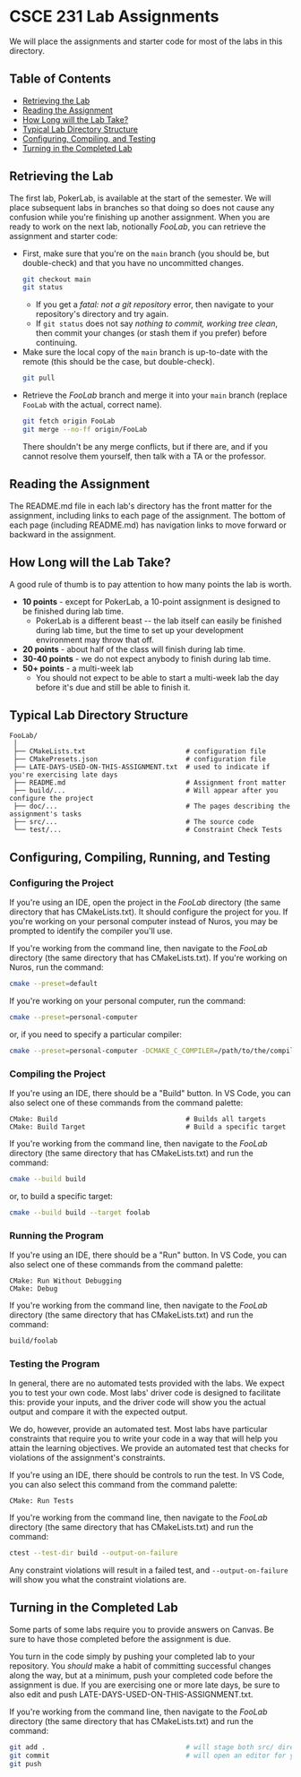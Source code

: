 # CSCE 231 Lab Assignments

We will place the assignments and starter code for most of the labs in this directory.

## Table of Contents

- [Retrieving the Lab](#retrieving-the-lab)
- [Reading the Assignment](#reading-the-assignment)
- [How Long will the Lab Take?](#how-long-will-the-lab-take)
- [Typical Lab Directory Structure](#typical-lab-directory-structure)
- [Configuring, Compiling, and Testing](#configuring-compiling-and-testing)
- [Turning in the Completed Lab](#turning-in-the-completed-lab)

## Retrieving the Lab

The first lab, PokerLab, is available at the start of the semester.
We will place subsequent labs in branches so that doing so does not cause any confusion while you're finishing up another assignment.
When you are ready to work on the next lab, notionally *FooLab*, you can retrieve the assignment and starter code:

- First, make sure that you're on the `main` branch (you should be, but double-check) and that you have no uncommitted changes.
  ```bash
  git checkout main
  git status
  ```
  - If you get a *fatal: not a git repository* error, then navigate to your repository's directory and try again.
  - If `git status` does not say *nothing to commit, working tree clean*, then commit your changes (or stash them if you prefer) before continuing.
- Make sure the local copy of the `main` branch is up-to-date with the remote (this should be the case, but double-check).
  ```bash
  git pull
  ```
- Retrieve the *FooLab* branch and merge it into your `main` branch (replace `FooLab` with the actual, correct name).
  ```bash
  git fetch origin FooLab
  git merge --no-ff origin/FooLab
  ```
  There shouldn't be any merge conflicts, but if there are, and if you cannot resolve them yourself, then talk with a TA or the professor.

## Reading the Assignment

The README.md file in each lab's directory has the front matter for the assignment, including links to each page of the assignment.
The bottom of each page (including README.md) has navigation links to move forward or backward in the assignment.

## How Long will the Lab Take?

A good rule of thumb is to pay attention to how many points the lab is worth.
- **10 points** - except for PokerLab, a 10-point assignment is designed to be finished during lab time.
  - PokerLab is a different beast -- the lab itself can easily be finished during lab time, but the time to set up your development environment may throw that off.
- **20 points** - about half of the class will finish during lab time.
- **30-40 points** - we do not expect anybody to finish during lab time.
- **50+ points** - a multi-week lab
  - You should not expect to be able to start a multi-week lab the day before it's due and still be able to finish it.

## Typical Lab Directory Structure

```
FooLab/
 │
 ├── CMakeLists.txt                         # configuration file
 ├── CMakePresets.json                      # configuration file
 ├── LATE-DAYS-USED-ON-THIS-ASSIGNMENT.txt  # used to indicate if you're exercising late days
 ├── README.md                              # Assignment front matter 
 ├── build/...                              # Will appear after you configure the project
 ├── doc/...                                # The pages describing the assignment's tasks
 ├── src/...                                # The source code
 └── test/...                               # Constraint Check Tests
```

## Configuring, Compiling, Running, and Testing

### Configuring the Project

If you're using an IDE, open the project in the *FooLab* directory (the same directory that has CMakeLists.txt).
It should configure the project for you.
If you're working on your personal computer instead of Nuros, you may be prompted to identify the compiler you'll use.

If you're working from the command line, then navigate to the *FooLab* directory (the same directory that has CMakeLists.txt).
If you're working on Nuros, run the command:
```bash
cmake --preset=default
```
If you're working on your personal computer, run the command:
```bash
cmake --preset=personal-computer
```
or, if you need to specify a particular compiler:
```bash
cmake --preset=personal-computer -DCMAKE_C_COMPILER=/path/to/the/compiler
```

### Compiling the Project

If you're using an IDE, there should be a "Build" button.
In VS Code, you can also select one of these commands from the command palette:
```
CMake: Build                                # Builds all targets
CMake: Build Target                         # Build a specific target
```

If you're working from the command line, then navigate to the *FooLab* directory (the same directory that has CMakeLists.txt) and run the command:
```bash
cmake --build build
```
or, to build a specific target:
```bash
cmake --build build --target foolab
```

### Running the Program

If you're using an IDE, there should be a "Run" button.
In VS Code, you can also select one of these commands from the command palette:
```
CMake: Run Without Debugging
CMake: Debug
```

If you're working from the command line, then navigate to the *FooLab* directory (the same directory that has CMakeLists.txt) and run the command:
```bash
build/foolab
```

### Testing the Program

In general, there are no automated tests provided with the labs.
We expect you to test your own code.
Most labs' driver code is designed to facilitate this: provide your inputs, and the driver code will show you the actual output and compare it with the expected output.

We do, however, provide an automated test.
Most labs have particular constraints that require you to write your code in a way that will help you attain the learning objectives.
We provide an automated test that checks for violations of the assignment's constraints.

If you're using an IDE, there should be controls to run the test.
In VS Code, you can also select this command from the command palette:
```
CMake: Run Tests
```

If you're working from the command line, then navigate to the *FooLab* directory (the same directory that has CMakeLists.txt) and run the command:
```bash
ctest --test-dir build --output-on-failure
```

Any constraint violations will result in a failed test, and `--output-on-failure` will show you what the constraint violations are.

## Turning in the Completed Lab

Some parts of some labs require you to provide answers on Canvas.
Be sure to have those completed before the assignment is due.

You turn in the code simply by pushing your completed lab to your repository.
You *should* make a habit of committing successful changes along the way, but at a minimum, push your completed code before the assignment is due.
If you are exercising one or more late days, be sure to also edit and push LATE-DAYS-USED-ON-THIS-ASSIGNMENT.txt.

If you're working from the command line, then navigate to the *FooLab* directory (the same directory that has CMakeLists.txt) and run the command:
```bash
git add .                                   # will stage both src/ directory and LATE-DAYS-USED-ON-THIS-ASSIGNMENT.txt
git commit                                  # will open an editor for you to provide a commit message
git push
```

